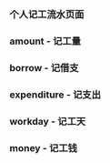 ### 个人记工流水页面

### amount - 记工量

### borrow - 记借支

### expenditure - 记支出

### workday - 记工天

### money - 记工钱